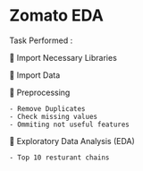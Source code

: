 # Zomato EDA

Task Performed :

🥫 Import Necessary Libraries

🥫 Import Data

🥫 Preprocessing
    
    - Remove Duplicates
    - Check missing values
    - Ommiting not useful features

🥫 Exploratory Data Analysis (EDA)

    - Top 10 resturant chains


